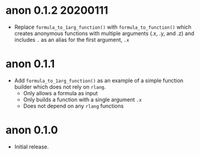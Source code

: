 
# anon 0.1.2  20200111

* Replace `formula_to_1arg_function()` with `formula_to_function()` which 
  creates anonymous functions with multiple arguments (.x, .y, and .z) and 
  includes `.` as an alias for the first argument, `.x`
  
  
# anon 0.1.1

* Add `formula_to_1arg_function()` as an example of a simple function builder
  which does not rely on `rlang`.
    * Only allows a formula as input
    * Only builds a function with a single argument `.x`
    * Does not depend on any `rlang` functions

# anon 0.1.0

* Initial release.
